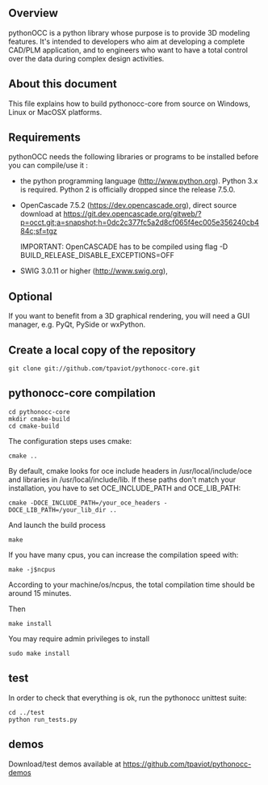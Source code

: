 Overview
--------

pythonOCC is a python library whose purpose is to provide 3D modeling features.
It's intended to
developers who aim at developing a complete CAD/PLM application, and to
engineers who want to have a total control over the data during complex design
activities.

About this document
-------------------

This file explains how to build pythonocc-core from source on Windows, Linux or
MacOSX platforms.

Requirements
------------

pythonOCC needs the following libraries or programs to be installed before you
can compile/use it :

*   the python programming language (<http://www.python.org>). Python 3.x is required. Python 2
is officially dropped since the release 7.5.0.

*   OpenCascade 7.5.2 (<https://dev.opencascade.org>), direct source download at https://git.dev.opencascade.org/gitweb/?p=occt.git;a=snapshot;h=0dc2c377fc5a2d8cf065f4ec005e356240cb484c;sf=tgz

    IMPORTANT: OpenCASCADE has to be compiled using flag -D BUILD_RELEASE_DISABLE_EXCEPTIONS=OFF

*   SWIG 3.0.11 or higher (<http://www.swig.org>),

Optional
--------

If you want to benefit from a 3D graphical rendering, you will need a GUI manager, e.g. PyQt, PySide or wxPython.

Create a local copy of the repository
-------------------------------------

    git clone git://github.com/tpaviot/pythonocc-core.git

pythonocc-core compilation
--------------------------

    cd pythonocc-core
    mkdir cmake-build
    cd cmake-build

The configuration steps uses cmake:

    cmake ..
By default, cmake looks for oce include headers in /usr/local/include/oce and
libraries in /usr/local/include/lib. If these paths don't match your
installation, you have to set OCE_INCLUDE_PATH and OCE_LIB_PATH:

    cmake -DOCE_INCLUDE_PATH=/your_oce_headers -DOCE_LIB_PATH=/your_lib_dir ..

And launch the build process

    make

If you have many cpus, you can increase the compilation speed with:

    make -j$ncpus

According to your machine/os/ncpus, the total compilation time should be around 15 minutes.

Then

    make install

You may require admin privileges to install

    sudo make install

test
----
In order to check that everything is ok, run the pythonocc unittest suite:

    cd ../test
    python run_tests.py

demos
-----
Download/test demos available at <https://github.com/tpaviot/pythonocc-demos>

